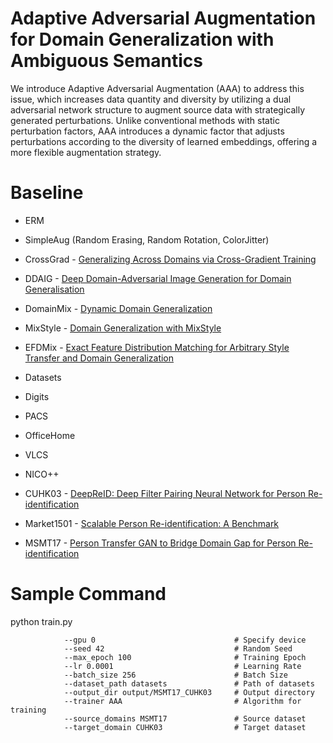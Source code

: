 # Adaptive Adversarial Augmentation for Domain Generalization with Ambiguous Semantics

We introduce Adaptive Adversarial Augmentation (AAA) to address this issue, which increases data quantity and diversity by utilizing a dual adversarial network structure to augment source data with strategically generated perturbations.
Unlike conventional methods with static perturbation factors, AAA introduces a dynamic factor that adjusts perturbations according to the diversity of learned embeddings, offering a more flexible augmentation strategy.

# Baseline
* ERM
* SimpleAug (Random Erasing, Random Rotation, ColorJitter)
* CrossGrad - [Generalizing Across Domains via Cross-Gradient Training](https://openreview.net/forum?id=r1Dx7fbCW)
* DDAIG - [Deep Domain-Adversarial Image Generation for Domain Generalisation](https://arxiv.org/abs/2003.06054)
* DomainMix - [Dynamic Domain Generalization](https://arxiv.org/abs/2205.13913)
* MixStyle - [Domain Generalization with MixStyle](https://openreview.net/forum?id=6xHJ37MVxxp)
* EFDMix - [Exact Feature Distribution Matching for Arbitrary Style Transfer and Domain Generalization](https://arxiv.org/abs/2203.07740)

* Datasets
* Digits
* PACS
* OfficeHome
* VLCS
* NICO++
* CUHK03 - [DeepReID: Deep Filter Pairing Neural Network for Person Re-identification](https://ieeexplore.ieee.org/document/6909421)
* Market1501 - [Scalable Person Re-identification: A Benchmark](https://ieeexplore.ieee.org/document/7410490)
* MSMT17 - [Person Transfer GAN to Bridge Domain Gap for Person Re-identification](https://ieeexplore.ieee.org/document/8578114)

# Sample Command

python train.py

                --gpu 0                               # Specify device
                --seed 42                             # Random Seed
                --max_epoch 100                       # Training Epoch
                --lr 0.0001                           # Learning Rate 
                --batch_size 256                      # Batch Size
                --dataset_path datasets               # Path of datasets
                --output_dir output/MSMT17_CUHK03     # Output directory 
                --trainer AAA                         # Algorithm for training
                --source_domains MSMT17               # Source dataset
                --target_domain CUHK03                # Target dataset
